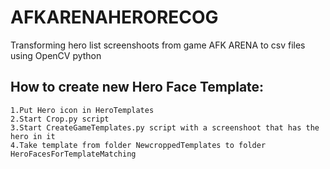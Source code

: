 # AFKARENAHERORECOG
Transforming hero list screenshoots from game AFK ARENA to csv files using OpenCV python

## How to create new Hero Face Template:

    1.Put Hero icon in HeroTemplates
    2.Start Crop.py script
    3.Start CreateGameTemplates.py script with a screenshoot that has the hero in it
    4.Take template from folder NewcroppedTemplates to folder HeroFacesForTemplateMatching
